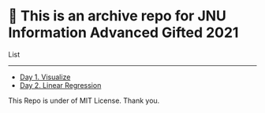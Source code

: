 # :hammer: This is an archive repo for JNU Information Advanced Gifted 2021

List
___
- [Day 1. Visualize](./Day1)
- [Day 2. Linear Regression](./Day2)

This Repo is under of MIT License. Thank you.